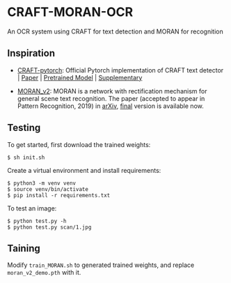 # CRAFT-MORAN-OCR

An OCR system using CRAFT for text detection and MORAN for recognition

## Inspiration

- [CRAFT-pytorch](https://github.com/clovaai/CRAFT-pytorch):
  Official Pytorch implementation of CRAFT text detector
  | [Paper](https://arxiv.org/abs/1904.01941)
  | [Pretrained Model](https://drive.google.com/open?id=1Jk4eGD7crsqCCg9C9VjCLkMN3ze8kutZ)
  | [Supplementary](https://youtu.be/HI8MzpY8KMI)

- [MORAN_v2](https://github.com/Canjie-Luo/MORAN_v2): MORAN is a network with rectification mechanism for general scene text recognition.
  The paper (accepted to appear in Pattern Recognition, 2019) in [arXiv](https://arxiv.org/abs/1901.03003),
  [final](https://www.sciencedirect.com/science/article/pii/S0031320319300263) version is available now.

## Testing

To get started, first download the trained weights:

```
$ sh init.sh
````

Create a virtual environment and install requirements:

```
$ python3 -m venv venv
$ source venv/bin/activate
$ pip install -r requirements.txt
```

To test an image:

```
$ python test.py -h
$ python test.py scan/1.jpg
```

## Taining

Modify `train_MORAN.sh` to generated trained weights, and replace `moran_v2_demo.pth` with it.
